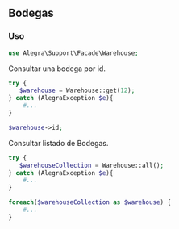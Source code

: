 
## Bodegas

### Uso

```php
use Alegra\Support\Facade\Warehouse;
```

Consultar una bodega por id.

```php
try {
   $warehouse = Warehouse::get(12);
} catch (AlegraException $e){
    #...
}

$warehouse->id;
```

Consultar listado de Bodegas.

```php
try {
   $warehouseCollection = Warehouse::all();
} catch (AlegraException $e){
    #...
}

foreach($warehouseCollection as $warehouse) {
    #...
}
```